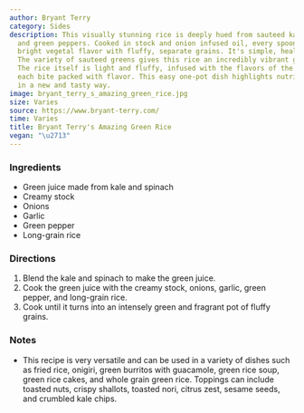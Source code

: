```yaml
---
author: Bryant Terry
category: Sides
description: This visually stunning rice is deeply hued from sauteed kale, spinach
  and green peppers. Cooked in stock and onion infused oil, every spoonful yields
  bright vegetal flavor with fluffy, separate grains. It's simple, healthy and delicious.
  The variety of sauteed greens gives this rice an incredibly vibrant green color.
  The rice itself is light and fluffy, infused with the flavors of the greens, making
  each bite packed with flavor. This easy one-pot dish highlights nutritious greens
  in a new and tasty way.
image: bryant_terry_s_amazing_green_rice.jpg
size: Varies
source: https://www.bryant-terry.com/
time: Varies
title: Bryant Terry's Amazing Green Rice
vegan: "\u2713"
---
```


### Ingredients

* Green juice made from kale and spinach
* Creamy stock
* Onions
* Garlic
* Green pepper
* Long-grain rice

### Directions

1. Blend the kale and spinach to make the green juice.
2. Cook the green juice with the creamy stock, onions, garlic, green pepper, and long-grain rice.
3. Cook until it turns into an intensely green and fragrant pot of fluffy grains.

### Notes

- This recipe is very versatile and can be used in a variety of dishes such as fried rice, onigiri, green burritos with guacamole, green rice soup, green rice cakes, and whole grain green rice. Toppings can include toasted nuts, crispy shallots, toasted nori, citrus zest, sesame seeds, and crumbled kale chips.